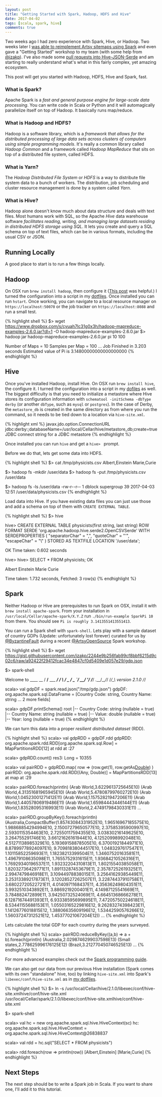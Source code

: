 ```yaml
---
layout: post
title: "Getting Started with Spark, Hadoop, HDFS and Hive"
date: 2017-04-02
tags: [scala, spark, hive]
comments: true
---
```

Two weeks ago I had zero experience with Spark, Hive, or Hadoop. Two weeks later I [was able to reimplement Artsy sitemaps using Spark](https://artsy.github.io/blog/2017/04/02/generating-sitemaps-with-apache-spark) and even gave a "Getting Started" workshop to my team (with some help from [@izakp](https://github.com/izakp)). I've also made some [pull requests into Hive-JSON-Serde](https://github.com/rcongiu/Hive-JSON-Serde/pulls?utf8=%E2%9C%93&q=is%3Apr%20author%3Adblock%20) and am starting to really understand what's what in this fairly complex, yet amazing ecosystem.

This post will get you started with Hadoop, HDFS, Hive and Spark, fast.

### What is Spark?

Apache Spark is a _fast and general purpose engine for large-scale data processing_. You can write code in Scala or Python and it will automagically parallelize itself on top of Hadoop. It basically runs map/reduce.

### What is Hadoop and HDFS?

Hadoop is a software library, which is a _framework that allows for the distributed processing of large data sets across clusters of computers using simple programming models_. It's really a common library called _Hadoop Common_ and a framework called _Hadoop MapReduce_ that sits on top of a distributed file system, called HDFS.

### What is Yarn?

The _Hadoop Distributed File System_ or _HDFS_ is a way to distribute file system data to a bunch of workers. The distribution, job scheduling and cluster resource management is done by a system called _Yarn_.

### What is Hive?

Hadoop alone doesn't know much about data structure and deals with text files. Most humans work with SQL, so the Apache _Hive_ data warehouse software _facilitates reading, writing, and managing large datasets residing in distributed HDFS storage using SQL_. It lets you create and query a SQL schema on top of text files, which can be in various formats, including the usual CSV or JSON.

## Running Locally

A good place to start is to run a few things locally.

## Hadoop

On OSX run `brew install hadoop`, then configure it ([This post](https://amodernstory.com/2014/09/23/installing-hadoop-on-mac-osx-yosemite) was helpful.) I turned the configuration into a script in my [dotfiles](https://github.com/dblock/dotfiles/tree/master/hadoop). Once installed you can run `hstart`. Once working, you can navigate to a local resource manager on `https://localhost:50070` or the job tracker on `https://localhost:8088` and run a small test.

{% highlight shell %}
$> wget https://www.dropbox.com/s/cyuah7lc31g0x3h/hadoop-mapreduce-examples-2.6.0.jar?dl=1 -O hadoop-mapreduce-examples-2.6.0.jar
$> hadoop jar hadoop-mapreduce-examples-2.6.0.jar  pi 10 100

Number of Maps  = 10
Samples per Map = 100
...
Job Finished in 3.203 seconds
Estimated value of Pi is 3.14800000000000000000
{% endhighlight %}

## Hive

Once you've installed Hadoop, install Hive. On OSX run `brew install hive`, the configure it. I turned the configuration into a script in my [dofiles](https://github.com/dblock/dotfiles/tree/master/hive) as well. The biggest difficulty is that you need to initialize a metastore where Hive stores its configuration information with `schematool -initSchema -dbType derby` (or another `dbType`, such as `mysql` or `postgres`). In the case of Derby, the `metastore_db` is created in the same directory as from where you run the command, so it needs to be tied down to a location via `hive-site.xml`.

{% highlight xml %}
<configuration>
  <property>
    <name>javax.jdo.option.ConnectionURL</name>
    <value>jdbc:derby:;databaseName=/usr/local/Cellar/hive/metastore_db;create=true</value>
    <description>JDBC connect string for a JDBC metastore</description>
  </property>
</configuration>
{% endhighlight %}

Once installed you can run `hive` and get a `hive> ` prompt.

Before we do that, lets get some data into HDFS.

{% highlight shell %}
$> cat /tmp/physicists.csv
Albert,Einstein
Marie,Curie


$> hadoop fs -mkdir /user/data
$> hadoop fs -put /tmp/physicists.csv /user/data

$> hadoop fs -ls /user/data
-rw-r--r--   1 dblock supergroup         39 2017-04-03 12:51 /user/data/physicists.csv
{% endhighlight %}

Load data into Hive. If you have existing data files you can just use those and add a schema on top of them with `CREATE EXTERNAL TABLE`.

{% highlight shell %}
$> hive

hive> CREATE EXTERNAL TABLE physicists(first string, last string)
      ROW FORMAT SERDE 'org.apache.hadoop.hive.serde2.OpenCSVSerde'
      WITH SERDEPROPERTIES (
         "separatorChar" = ",",
         "quoteChar"     = "'",
         "escapeChar"    = "\\"
      )
      STORED AS TEXTFILE
      LOCATION '/user/data';

OK
Time taken: 0.602 seconds

hive> hive> SELECT * FROM physicists;
OK

Albert  Einstein
Marie Curie

Time taken: 1.732 seconds, Fetched: 3 row(s)
{% endhighlight %}

## Spark

Neither Hadoop or Hive are prerequisites to run Spark on OSX, install it with `brew install apache-spark`. From your installation in `/usr/local/Cellar/apache-spark/X.Y.Z` run `./bin/run-example SparkPi 10` from there. You should see `Pi is roughly 3.1413551413551413`.

You can run a Spark shell with `spark-shell`. Lets play with a sample dataset of country GDPs (Update: unfortunately lost forever) curated for us by [@ByzantineFault](https://twitter.com/ByzantineFault) during a recent [@ArtsyOpenSource](https://twitter.com/artsyopensource) Spark workshop.

{% highlight shell %}
$> wget https://gist.githubusercontent.com/izakp/2244e9b256fab99cf8bbf6215d9c02c6/raw/a92422f29412fcac34e4847cf0d5409e1d057e29/gdp.json

$> spark-shell

Welcome to
      ____              __
     / __/__  ___ _____/ /__
    _\ \/ _ \/ _ `/ __/  '_/
   /___/ .__/\_,_/_/ /_/\_\   version 2.1.0
      /_/

scala> val gdpDF = spark.read.json("/tmp/gdp.json")
gdpDF: org.apache.spark.sql.DataFrame = [Country Code: string, Country Name: string ... 2 more fields]

scala> gdpDF.printSchema()
root
 |-- Country Code: string (nullable = true)
 |-- Country Name: string (nullable = true)
 |-- Value: double (nullable = true)
 |-- Year: long (nullable = true)
{% endhighlight %}

We can turn this data into a proper _resilient distributed dataset_ (RDD).

{% highlight shell %}
scala> val gdpRDD = gdpDF.rdd
gdpRDD: org.apache.spark.rdd.RDD[org.apache.spark.sql.Row] = MapPartitionsRDD[12] at rdd at <console>:27

scala> gdpRDD.count()
res3: Long = 10355

scala> val pairRDD = gdpRDD.map( row => (row.get(1), row.getAs[Double](2)) )
pairRDD: org.apache.spark.rdd.RDD[(Any, Double)] = MapPartitionsRDD[13] at map at <console>:29

scala> pairRDD.foreach(println)
(Arab World,3.6229613725645E10)
(Arab World,4.31351681965945E10)
(Arab World,5.47808799760272E10)
(Arab World,1.04523001271412E11)
(Arab World,1.15752821947206E11)
(Arab World,1.44057806919486E11)
(Arab World,1.65984443446144E11)
(Arab World,1.83528095316993E11)
(Arab World,2.47491798430331E11)
...

scala> pairRDD.groupByKey().foreach(println)
(Australia,CompactBuffer(1.85743084331952E10, 1.96516967185575E10, 1.98868854294994E10, 2.15007279650577E10, 2.37585395900997E10, 2.5930115354463E10, 2.72550117594355E10, 3.03830216149625E10, 3.264755291746E10, 3.66121626161944E10, 4.12520998992048E10, 4.51271138985329E10, 5.19369158878505E10, 6.37001921844971E10, 8.87899778924097E10, 9.70981838044517E10, 1.0483297617547E11, 1.10115852259693E11, 1.18238213399504E11, 1.34607520163581E11, 1.49679108635098E11, 1.7655752931615E11, 1.93684210526316E11, 1.76929340196537E11, 1.93232204310813E11, 1.80215540385058E11, 1.82032736429771E11, 1.89113287453679E11, 2.35787252619325E11, 2.9947479846918E11, 3.10944978838015E11, 3.25641629385449E11, 3.25313389217873E11, 3.12028527262507E11, 3.22874437910758E11, 3.68022720522721E11, 4.0140971168437E11, 4.35636249804351E11, 3.9932510343892E11, 3.8869219200401E11, 4.14987125541669E11, 3.784882472899E11, 3.94250732524069E11, 4.66451368666278E11, 6.12871674491393E11, 6.93338595699895E11, 7.47205750224618E11, 8.53441155688153E11, 1.05503165229816E12, 9.26283274398423E11, 1.14126776018815E12, 1.38806635609196E12, 1.53442590576266E12, 1.56037247312521E12, 1.45377021067204E12))
...
{% endhighlight %}

Lets calculate the total GDP for each country during the years surveyed.

{% highlight shell %}
scala> pairRDD.reduceByKey((a,b) => a + b).foreach(println)
(Australia,2.0298746299037598E13)
(Small states,2.778625996176125E12)
(Brazil,3.212770450746525E13)
...
{% endhighlight %}

For more advanced examples check out the [Spark programming guide](https://spark.apache.org/docs/latest/programming-guide.html).

We can also get our data from our previous Hive installation (Spark comes with its own "standalone" hive, too) by linking `hive-site.xml` into Spark's `libexec/conf/hive-site.xml` as in [my dotfiles](https://github.com/dblock/dotfiles/tree/master/spark).

{% highlight shell %}
$> ln -s /usr/local/Cellar/hive/2.1.0/libexec/conf/hive-site.xmlhive/conf/hive-site.xml /usr/local/Cellar/spark/2.1.0/libexec/conf/hive-site.xmlhive/conf/hive-site.xml

$> spark-shell

scala> val hc = new org.apache.spark.sql.hive.HiveContext(sc)
hc: org.apache.spark.sql.hive.HiveContext = org.apache.spark.sql.hive.HiveContext@26838837

scala> val rdd = hc.sql("SELECT * FROM physicists")

scala> rdd.foreach(row => println(row))
[Albert,Einstein]
[Marie,Curie]
{% endhighlight %}

## Next Steps

The next step should be to write a Spark job in Scala. If you want to share one, I'll add it to this tutorial.
